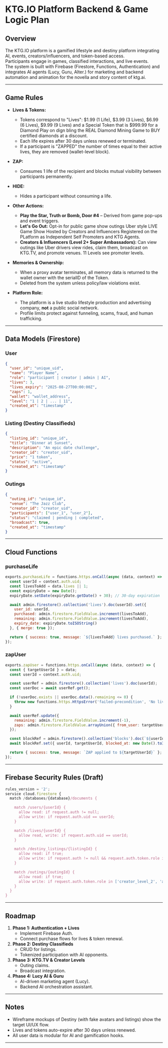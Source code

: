 
# KTG.IO Platform Backend & Game Logic Plan

## Overview
The KTG.IO platform is a gamified lifestyle and destiny platform integrating AI, events, creators/influencers, and token-based access.  
Participants engage in games, classified interactions, and live events.  
The system is built with Firebase (Firestore, Functions, Authentication) and integrates AI agents (Lucy, Guru, Alter.) for marketing and backend automation and animation for the novella and story content of ktg.ai.

---

## Game Rules
- **Lives & Tokens:** 
  - Tokens correspond to "Lives": $1.99 (1 Life), $3.99 (3 Lives), $6.99 (6 Lives), $9.99 (9 Lives) and a Special Token that is $999.99 for a Diamond Play on dign bling the REAL Diamond Mining Game to BUY certified diamonds at a discount.
  - Each life expires after 30 days unless renewed or terminated.
  - If a participant is "ZAPPED" the number of times equal to their active lives, they are removed (wallet-level block).
- **ZAP:** 
  - Consumes 1 life of the recipient and blocks mutual visibility between participants permanently.
- **HIDE:** 
  - Hides a participant without consuming a life.
- **Other Actions:** 
  - **Play the Star, Truth or Bomb, Door #4** – Derived from game pop-ups and event triggers.
  - **Let's Go Out:** Opt-in for public game show outings Uber style LIVE Game Show Hosted by Creators and Influencers Registered on the PLatform as Independent Self Promoters and KTG Agents.
  - **Creators & Influencers (Level 2+ Super Ambassadors):** Can view outings like Uber drivers view rides, claim them, broadcast on KTG.TV, and promote venues.  11 Levels see promoter levels.

- **Memories & Ownership:**
  - When a proxy avatar terminates, all memory data is returned to the wallet owner with the serialID of the Token.
  - Deleted from the system unless policy/law violations exist.

- **Platform Role:**
  - The platform is a live studio lifestyle production and advertising company, **not** a public social network.
  - Profile limits protect against funneling, scams, fraud, and human trafficking.

---

## Data Models (Firestore)

### **User**
```json
{
  "user_id": "unique_uid",
  "name": "Player Name",
  "role": "participant | creator | admin | AI",
  "lives": 3,
  "lives_expiry": "2025-08-27T00:00:00Z",
  "zaps": 1,
  "wallet": "wallet_address",
  "level": "1 | 2 | ... | 11",
  "created_at": "timestamp"
}
```

### **Listing (Destiny Classifieds)**
```json
{
  "listing_id": "unique_id",
  "title": "Dinner at Sunset",
  "description": "An epic date challenge",
  "creator_id": "creator_uid",
  "price": "1 token",
  "status": "active",
  "created_at": "timestamp"
}
```

### **Outings**
```json
{
  "outing_id": "unique_id",
  "venue": "The Jazz Club",
  "creator_id": "creator_uid",
  "participants": ["user_1", "user_2"],
  "status": "claimed | pending | completed",
  "broadcast": true,
  "created_at": "timestamp"
}
```

---

## Cloud Functions

### **purchaseLife**
```javascript
exports.purchaseLife = functions.https.onCall(async (data, context) => {
  const userId = context.auth.uid;
  const livesToAdd = data.lives || 1;
  const expiryDate = new Date();
  expiryDate.setDate(expiryDate.getDate() + 30); // 30-day expiration

  await admin.firestore().collection('lives').doc(userId).set({
    user_id: userId,
    purchased: admin.firestore.FieldValue.increment(livesToAdd),
    remaining: admin.firestore.FieldValue.increment(livesToAdd),
    expiry_date: expiryDate.toISOString()
  }, { merge: true });

  return { success: true, message: `${livesToAdd} lives purchased.` };
});
```

### **zapUser**
```javascript
exports.zapUser = functions.https.onCall(async (data, context) => {
  const { targetUserId } = data;
  const userId = context.auth.uid;

  const userRef = admin.firestore().collection('lives').doc(userId);
  const userDoc = await userRef.get();

  if (!userDoc.exists || userDoc.data().remaining <= 0) {
    throw new functions.https.HttpsError('failed-precondition', 'No lives left.');
  }

  await userRef.update({
    remaining: admin.firestore.FieldValue.increment(-1),
    zaps: admin.firestore.FieldValue.arrayUnion({ from_user: targetUserId, date: new Date().toISOString() })
  });

  const blockRef = admin.firestore().collection('blocks').doc(`${userId}_${targetUserId}`);
  await blockRef.set({ userId, targetUserId, blocked_at: new Date().toISOString() });

  return { success: true, message: `ZAP applied to ${targetUserId}` };
});
```

---

## Firebase Security Rules (Draft)
```javascript
rules_version = '2';
service cloud.firestore {
  match /databases/{database}/documents {

    match /users/{userId} {
      allow read: if request.auth != null;
      allow write: if request.auth.uid == userId;
    }

    match /lives/{userId} {
      allow read, write: if request.auth.uid == userId;
    }

    match /destiny_listings/{listingId} {
      allow read: if true;
      allow write: if request.auth != null && request.auth.token.role in ['creator', 'admin'];
    }

    match /outings/{outingId} {
      allow read: if true;
      allow write: if request.auth.token.role in ['creator_level_2', 'admin'];
    }
  }
}
```

---

## Roadmap
1. **Phase 1: Authentication + Lives**
   - Implement Firebase Auth.
   - Connect purchase flows for lives & token renewal.
2. **Phase 2: Destiny Classifieds**
   - CRUD for listings.
   - Tokenized participation with AI opponents.
3. **Phase 3: KTG.TV & Creator Levels**
   - Outing claims.
   - Broadcast integration.
4. **Phase 4: Lucy AI & Guru**
   - AI-driven marketing agent (Lucy).
   - Backend AI orchestration assistant.

---

## Notes
- Wireframe mockups of Destiny (with fake avatars and listings) show the target UI/UX flow.
- Lives and tokens auto-expire after 30 days unless renewed.
- All user data is modular for AI and gamification hooks.

---

